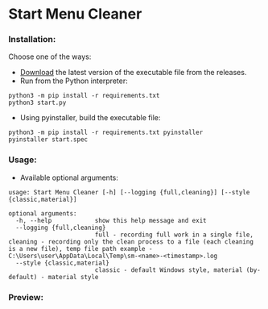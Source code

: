 # Start Menu Cleaner
### Installation:
Choose one of the ways:
- [Download](https://github.com/qwerty-w/start-menu-cleaner/releases) the latest version of the executable file from the releases.
- Run from the Python interpreter:
```commandline
python3 -m pip install -r requirements.txt
python3 start.py
```
- Using pyinstaller, build the executable file:
```commandline
python3 -m pip install -r requirements.txt pyinstaller
pyinstaller start.spec
```
### Usage:
- Available optional arguments:
```commandline
usage: Start Menu Cleaner [-h] [--logging {full,cleaning}] [--style {classic,material}]

optional arguments:
  -h, --help            show this help message and exit
  --logging {full,cleaning}
                        full - recording full work in a single file, cleaning - recording only the clean process to a file (each cleaning is a new file), temp file path example - C:\Users\user\AppData\Local\Temp\sm-<name>-<timestamp>.log       
  --style {classic,material}
                        classic - default Windows style, material (by-default) - material style
```
### Preview:

